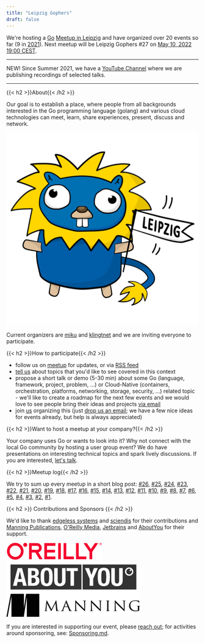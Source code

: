 ```yaml
---
title: "Leipzig Gophers"
draft: false
---
```


We're hosting a [Go](https://go.dev/) [Meetup in
Leipzig](https://www.meetup.com/Leipzig-Golang/) and have organized over 20
events so far (9 in [2021](https://golangleipzig.space/posts/2021/)).
Next meetup will be Leipzig Gophers #27 on [May 10, 2022 19:00 CEST](https://www.meetup.com/Leipzig-Golang/events/285798083/).

----

NEW! Since Summer 2021, we have a [YouTube
Channel](https://www.youtube.com/channel/UCFDzViL6Bo0w2AG23Q0_rZQ) where we are
publishing recordings of selected talks.

----

{{< h2 >}}About{{< /h2 >}}

Our goal is to establish a place, where people from all backgrounds interested
in the Go programming language (golang) and various cloud technologies can meet, learn,
share experiences, present, discuss and network.

![Depiction of a Leipzig Gopher](/leipzig-gopher.svg#half)

Current organizers are [miku](https://github.com/miku/) and
[klingtnet](https://github.com/klingtnet) and we are inviting everyone to
participate.

{{< h2 >}}How to participate{{< /h2 >}}

* follow us on [meetup](https://www.meetup.com/Leipzig-Golang) for updates, or via [RSS feed](https://golangleipzig.space/posts/index.xml)
* [tell us](https://www.meetup.com/Leipzig-Golang/#discussions) about topics that you'd like to see covered in this context
* propose a short talk or demo (5-30 min) about some Go (language, framework,
  project, problem, ...) or Cloud-Native (containers, orchestration, platforms,
networking, storage, security, ...) related topic - we'll like to create a
roadmap for the next few events and we would love to see people bring their
ideas and projects [via email](mailto:martin.czygan@gmail.com)
* join
  [us](https://www.meetup.com/Leipzig-Golang/members/?op=leaders)
organizing this (just [drop us an email](mailto:martin.czygan@gmail.com); we
have a few nice ideas for events already, but help is always appreciated)

{{< h2 >}}Want to host a meetup at your company?{{< /h2 >}}

Your company uses Go or wants to look into it? Why not connect with the local
Go community by hosting a user group event? We do have presentations on
interesting technical topics and spark lively discussions. If you are
interested, [let's talk](mailto:martin.czygan@gmail.com).


{{< h2 >}}Meetup log{{< /h2 >}}

We try to sum up every meetup in a short blog post:
[#26](https://golangleipzig.space/posts/meetup-26-wrapup/),
[#25](https://golangleipzig.space/posts/meetup-25-wrapup/),
[#24](https://golangleipzig.space/posts/meetup-24-wrapup/),
[#23](https://golangleipzig.space/posts/meetup-23-wrapup/),
[#22](https://golangleipzig.space/posts/meetup-22-wrapup/),
[#21](https://golangleipzig.space/posts/meetup-21-wrapup/),
[#20](https://golangleipzig.space/posts/meetup-20-wrapup/),
[#19](https://golangleipzig.space/posts/meetup-19-wrapup/),
[#18](https://golangleipzig.space/posts/meetup-18-wrapup/),
[#17](https://golangleipzig.space/posts/meetup-17-wrapup/),
[#16](https://golangleipzig.space/posts/meetup-16-wrapup/),
[#15](https://golangleipzig.space/posts/meetup-15-wrapup/),
[#14](https://golangleipzig.space/posts/meetup-14-wrapup/),
[#13](https://golangleipzig.space/posts/meetup-13-wrapup/),
[#12](https://golangleipzig.space/posts/meetup-12-wrapup/),
[#11](https://golangleipzig.space/posts/meetup-11-wrapup/),
[#10](https://golangleipzig.space/posts/meetup-10-wrapup/),
[#9](https://golangleipzig.space/posts/meetup-9-wrapup/),
[#8](https://golangleipzig.space/posts/meetup-8-wrapup/),
[#7](https://golangleipzig.space/posts/meetup-7-wrapup/),
[#6](https://golangleipzig.space/posts/meetup-6-wrapup/),
[#5](https://golangleipzig.space/posts/meetup-5-wrapup/),
[#4](https://golangleipzig.space/posts/meetup-4-wrapup/),
[#3](https://golangleipzig.space/posts/meetup-3-wrapup/),
[#2](https://golangleipzig.space/posts/second-meetup-wrapup/),
[#1](https://golangleipzig.space/posts/meetup-launched/).

{{< h2 >}} Contributions and Sponsors {{< /h2 >}}

We'd like to thank [edgeless systems](https://www.edgeless.systems) and
[sciendis](https://www.sciendis.de/) for their contributions and [Manning
Publications](https://www.manning.com/), [O'Reilly
Media](https://www.oreilly.com/pub/cpc/323592),
[Jetbrains](https://www.jetbrains.com/) and
[AboutYou](https://www.aboutyou.com) for their support.

[![oreilly logo](/images/oreilly-50.jpg)](https://www.oreilly.com/pub/cpc/323592)
[![aboutyou logo](/images/aboutyou-small.png)](https://www.aboutyou.com)
[![manning logo](/images/Manninglogo_outline-10.png)](https://manning.com)

If you are interested in supporting our event, please [reach
out](mailto:martin.czygan@gmail.com); for activities around sponsoring,
see: [Sponsoring.md](https://git.io/JDIwz).

<!-- [![](https://www.oreilly.com/partner_file/oreilly.jpg)](https://www.oreilly.com/pub/cpc/323592) -->
